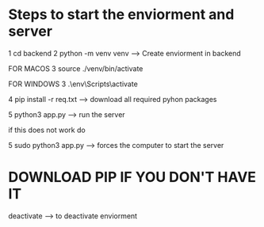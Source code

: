# Steps to start the enviorment and server
1 cd backend
2 python -m venv venv
--> Create enviorment in backend

FOR MACOS
3 source ./venv/bin/activate

FOR WINDOWS
3 .\env\Scripts\activate

4 pip install -r req.txt
--> download all required pyhon packages

5 python3 app.py 
--> run the server

if this does not work do

5 sudo python3 app.py 
--> forces the computer to start the server

# DOWNLOAD PIP IF YOU DON'T HAVE IT

deactivate 
--> to deactivate enviorment